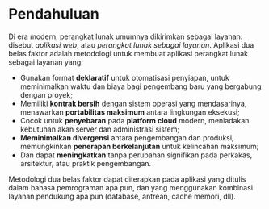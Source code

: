 Pendahuluan
============

Di era modern, perangkat lunak umumnya dikirimkan sebagai layanan: disebut *aplikasi web*, atau *perangkat lunak sebagai layanan*. Aplikasi dua belas faktor adalah metodologi untuk membuat aplikasi perangkat lunak sebagai layanan yang:

* Gunakan format **deklaratif** untuk otomatisasi penyiapan, untuk meminimalkan waktu dan biaya bagi pengembang baru yang bergabung dengan proyek;
* Memiliki **kontrak bersih** dengan sistem operasi yang mendasarinya, menawarkan **portabilitas maksimum** antara lingkungan eksekusi;
* Cocok untuk **penyebaran** pada **platform cloud** modern, meniadakan kebutuhan akan server dan administrasi sistem;
* **Meminimalkan divergensi** antara pengembangan dan produksi, memungkinkan **penerapan berkelanjutan** untuk kelincahan maksimum;
* Dan dapat **meningkatkan** tanpa perubahan signifikan pada perkakas, arsitektur, atau praktik pengembangan.

Metodologi dua belas faktor dapat diterapkan pada aplikasi yang ditulis dalam bahasa pemrograman apa pun, dan yang menggunakan kombinasi layanan pendukung apa pun (database, antrean, cache memori, dll).